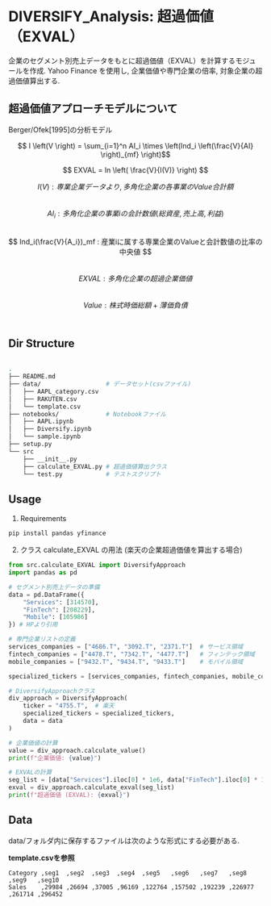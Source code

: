 # DIVERSIFY_Analysis: 超過価値（EXVAL）

企業のセグメント別売上データをもとに超過価値（EXVAL）を計算するモジュールを作成.
Yahoo Finance を使用し, 企業価値や専門企業の倍率, 対象企業の超過価値算出する.



## 超過価値アプローチモデルについて

Berger/Ofek[1995]の分析モデル

$$ I \left(V \right) = \sum_{i=1}^n AI_i \times \left(Ind_i \left(\frac{V}{AI} \right)_{mf} \right)$$


$$ EXVAL = ln \left( \frac{V}{I(V)} \right) $$

$$ I(V)  : 専業企業データより, 多角化企業の各事業のValue合計額 $$ <br>
$$ AI_i  : 多角化企業の事業iの会計数値(総資産, 売上高, 利益) $$ <br>
$$ Ind_i(\frac{V}{A_i})_mf  : 産業iに属する専業企業のValueと会計数値の比率の中央値 $$ <br>
$$ EXVAL  : 多角化企業の超過企業価値 $$ <br>
$$ Value  : 株式時価総額 + 薄価負債 $$ <br>


## Dir Structure
```bash

.
├── README.md
├── data/                  # データセット(csvファイル)
│   ├── AAPL_category.csv
│   ├── RAKUTEN.csv
│   └── template.csv
├── notebooks/             # Notebookファイル
│   ├── AAPL.ipynb
│   ├── Diversify.ipynb
│   └── sample.ipynb
├── setup.py
└── src
    ├── __init__.py
    ├── calculate_EXVAL.py # 超過価値算出クラス
    └── test.py            # テストスクリプト

```

## Usage

1. Requirements
```bash
pip install pandas yfinance
```

2. クラス calculate_EXVAL の用法
(楽天の企業超過価値を算出する場合)
```python
from src.calculate_EXVAL import DiversifyApproach
import pandas as pd

# セグメント別売上データの準備
data = pd.DataFrame({
    "Services": [314570], 
    "FinTech": [208229], 
    "Mobile": [105986]
}) # HPより引用

# 専門企業リストの定義
services_companies = ["4686.T", "3092.T", "2371.T"]  # サービス領域
fintech_companies = ["4478.T", "7342.T", "4477.T"]   # フィンテック領域
mobile_companies = ["9432.T", "9434.T", "9433.T"]    # モバイル領域

specialized_tickers = [services_companies, fintech_companies, mobile_companies]

# DiversifyApproachクラス
div_approach = DiversifyApproach(
    ticker = "4755.T",  # 楽天
    specialized_tickers = specialized_tickers,
    data = data
)

# 企業価値の計算
value = div_approach.calculate_value()
print(f"企業価値: {value}")

# EXVALの計算
seg_list = [data["Services"].iloc[0] * 1e6, data["FinTech"].iloc[0] * 1e6]
exval = div_approach.calculate_exval(seg_list)
print(f"超過価値 (EXVAL): {exval}")
```

## Data
data/フォルダ内に保存するファイルは次のような形式にする必要がある.


**template.csvを参照**
```csv
Category ,seg1  ,seg2  ,seg3  ,seg4  ,seg5   ,seg6   ,seg7   ,seg8   ,seg9   ,seg10
Sales    ,29984 ,26694 ,37005 ,96169 ,122764 ,157502 ,192239 ,226977 ,261714 ,296452
```



